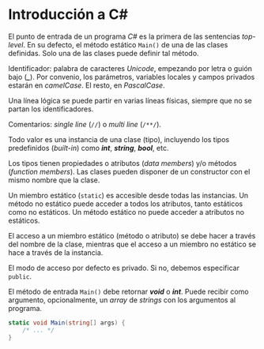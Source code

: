 # Introducción a C#

El punto de entrada de un programa *C#* es la primera de las sentencias *top-level*. En su defecto, el método estático `Main()` de una de las clases definidas. Solo una de las clases puede definir tal método.

Identificador: palabra de caracteres *Unicode*, empezando por letra o guión bajo (***\_***). Por convenio, los parámetros, variables locales y campos privados estarán en *camelCase*. El resto, en *PascalCase*.

Una línea lógica se puede partir en varias líneas físicas, siempre que no se partan los identificadores.

Comentarios: *single line* (`//`) o *multi line* (`/**/`).

Todo valor es una instancia de una clase (tipo), incluyendo los tipos predefinidos (*built-in*) como ***int***, ***string***, ***bool***, etc.

Los tipos tienen propiedades o atributos (*data members*) y/o métodos (*function members*). Las clases pueden disponer de un constructor con el mismo nombre que la clase.

Un miembro estático (`static`) es accesible desde todas las instancias. Un método no estático puede acceder a todos los atributos, tanto estáticos como no estáticos. Un método estático no puede acceder a atributos no estáticos.

El acceso a un miembro estático (método o atributo) se debe hacer a través del nombre de la clase, mientras que el acceso a un miembro no estático se hace a través de la instancia.

El modo de acceso por defecto es privado. Si no, debemos especificar `public`.

El método de entrada `Main()` debe retornar ***void*** o ***int***. Puede recibir como argumento, opcionalmente, un *array* de *strings* con los argumentos al programa.

```cs
static void Main(string[] args) {
    /* ... */
}
```

